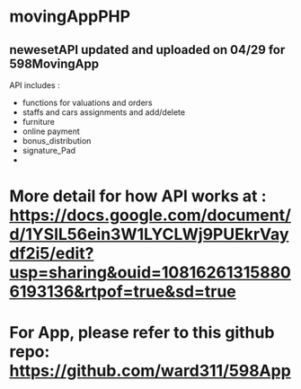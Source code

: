 # movingAppPHP

## newesetAPI updated and uploaded on 04/29 for 598MovingApp
API includes : 
* functions for valuations and orders
* staffs and cars assignments and add/delete
* furniture
* online payment
* bonus_distribution
* signature_Pad
* 
# More detail for how API works at : https://docs.google.com/document/d/1YSlL56ein3W1LYCLWj9PUEkrVaydf2i5/edit?usp=sharing&ouid=108162613158806193136&rtpof=true&sd=true
# For App, please refer to this github repo: https://github.com/ward311/598App
